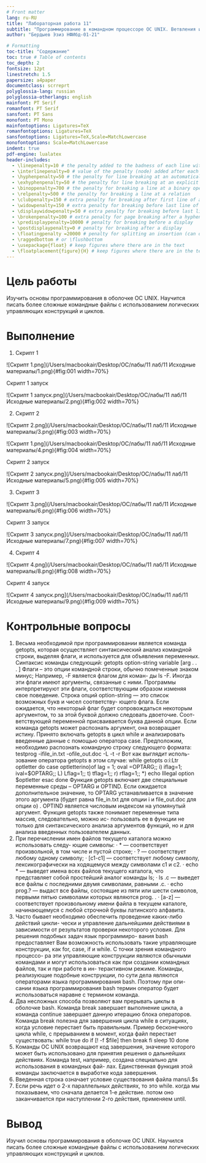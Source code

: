 ```yaml
---
# Front matter
lang: ru-RU
title: "Лабораторная работа 11"
subtitle: "Программирование в командном процессоре ОС UNIX. Ветвления и циклы"
author: "Бердыев Эзиз НФИбд-01-21"

# Formatting
toc-title: "Содержание"
toc: true # Table of contents
toc_depth: 2
fontsize: 12pt
linestretch: 1.5
papersize: a4paper
documentclass: scrreprt
polyglossia-lang: russian
polyglossia-otherlangs: english
mainfont: PT Serif
romanfont: PT Serif
sansfont: PT Sans
monofont: PT Mono
mainfontoptions: Ligatures=TeX
romanfontoptions: Ligatures=TeX
sansfontoptions: Ligatures=TeX,Scale=MatchLowercase
monofontoptions: Scale=MatchLowercase
indent: true
pdf-engine: lualatex
header-includes:
  - \linepenalty=10 # the penalty added to the badness of each line within a paragraph (no associated penalty node) Increasing the value makes tex try to have fewer lines in the paragraph.
  - \interlinepenalty=0 # value of the penalty (node) added after each line of a paragraph.
  - \hyphenpenalty=50 # the penalty for line breaking at an automatically inserted hyphen
  - \exhyphenpenalty=50 # the penalty for line breaking at an explicit hyphen
  - \binoppenalty=700 # the penalty for breaking a line at a binary operator
  - \relpenalty=500 # the penalty for breaking a line at a relation
  - \clubpenalty=150 # extra penalty for breaking after first line of a paragraph
  - \widowpenalty=150 # extra penalty for breaking before last line of a paragraph
  - \displaywidowpenalty=50 # extra penalty for breaking before last line before a display math
  - \brokenpenalty=100 # extra penalty for page breaking after a hyphenated line
  - \predisplaypenalty=10000 # penalty for breaking before a display
  - \postdisplaypenalty=0 # penalty for breaking after a display
  - \floatingpenalty =20000 # penalty for splitting an insertion (can only be split footnote in standard LaTeX)
  - \raggedbottom # or \flushbottom
  - \usepackage{float} # keep figures where there are in the text
  - \floatplacement{figure}{H} # keep figures where there are in the text
---
```


# Цель работы
Изучить основы программирования в оболочке ОС UNIX. Научится писать более сложные командные файлы с использованием логических управляющих конструкций и циклов.

# Выполнение

1. Скрипт 1

![Скрипт 1.png](/Users/macbookair/Desktop/ОС/лабы/11 лаб/11 Исходные материалы/1.png){#fig:001 width=70%}

Скрипт 1 запуск

![Скрипт 1 запуск.png](/Users/macbookair/Desktop/ОС/лабы/11 лаб/11 Исходные материалы/2.png){#fig:002 width=70%}

2. Скрипт 2

![Скрипт 2.png](/Users/macbookair/Desktop/ОС/лабы/11 лаб/11 Исходные материалы/3.png){#fig:003 width=70%}

![Скрипт 1.png](/Users/macbookair/Desktop/ОС/лабы/11 лаб/11 Исходные материалы/4.png){#fig:004 width=70%}

Скрипт 2 запуск

![Скрипт 2 запуск.png](/Users/macbookair/Desktop/ОС/лабы/11 лаб/11 Исходные материалы/5.png){#fig:005 width=70%}

3. Скрипт 3

![Скрипт 3.png](/Users/macbookair/Desktop/ОС/лабы/11 лаб/11 Исходные материалы/6.png){#fig:006 width=70%}

Скрипт 3 запуск

![Скрипт 3 запуск.png](/Users/macbookair/Desktop/ОС/лабы/11 лаб/11 Исходные материалы/7.png){#fig:007 width=70%}

4. Скрипт 4

![Скрипт 4.png](/Users/macbookair/Desktop/ОС/лабы/11 лаб/11 Исходные материалы/8.png){#fig:008 width=70%}

Скрипт 4 запуск

![Скрипт 4 запуск.png](/Users/macbookair/Desktop/ОС/лабы/11 лаб/11 Исходные материалы/9.png){#fig:009 width=70%}

# Контрольные вопросы

1. Весьма необходимой при программировании является команда getopts, которая осуществляет синтаксический анализ командной строки, выделяя флаги, и используется для объявления переменных. Синтаксис команды следующий: getopts option-string variable \[arg . . . \] Флаги – это опции командной строки, обычно помеченные знаком минус; Например, -F является флагом для коман- ды ls -F. Иногда эти флаги имеют аргументы, связанные с ними. Программы интерпретируют эти флаги, соответствующим образом изменяя свое поведение. Строка опций option-string — это список возможных букв и чисел соответству- ющего флага. Если ожидается, что некоторый флаг будет сопровождаться некоторым аргументом, то за этой буквой должно следовать двоеточие. Соот- ветствующей переменной присваивается буква данной опции. Если команда getopts может распознать аргумент, она возвращает истину. Принято включать getopts в цикл while и анализировать введенные данные с помощью оператора case. Предположим, необходимо распознать командную строку следующего формата: testprog -ifile\_in.txt -ofile\_out.doc -L -t -r Вот как выглядит исполь- зование оператора getopts в этом случае: while getopts o:i:Ltr optletter do case optletterino)of lag = 1; oval =OPTARG;; i) iflag=1; ival=$OPTARG;; L) Lflag=1;; t) tflag=1;; r) rflag=1;; *) echo Illegal option $optletter esac done Функция getopts включает две специальные переменные среды – OPTARG и OPTIND. Если ожидается дополнительное значение, то OPTARG устанавливается в значение этого аргумента (будет равна file\_in.txt для опции i и file\_out.doc для опции o) . OPTIND является числовым индексом на упомянутый аргумент. Функция getopts также понимает переменные типа массив, следовательно, можно ис- пользовать ее в функции не только для синтаксического анализа аргументов функций, но и для анализа введенных пользователем данных.
2. При перечислении имен файлов текущего каталога можно использовать следу- ющие символы: · \* — соответствует произвольной, в том числе и пустой строке; · ? — соответствует любому одному символу; · \[c1-c1\] — соответствует любому символу, лексикографически на ходящемуся между символами c1 и с2. · echo * — выведет имена всех файлов текущего каталога, что представляет собой простейший аналог команды ls; · ls .c — выведет все файлы с последними двумя символами, равными .c. · echo prog.? — выдаст все файлы, состоящие из пяти или шести символов, первыми пятью символами которых являются prog. . · \[a-z\] — соответствует произвольному имени файла в текущем каталоге, начинающемуся с любой строчной буквы латинского алфавита.
3. Часто бывает необходимо обеспечить проведение каких-либо действий цикли- чески и управление дальнейшими действиями в зависимости от результатов проверки некоторого условия. Для решения подобных задач язык программиро- вания bash предоставляет Вам возможность использовать такие управляющие конструкции, как for, case, if и while. С точки зрения командного процессо- ра эти управляющие конструкции являются обычными командами и могут использоваться как при создании командных файлов, так и при работе в ин- терактивном режиме. Команды, реализующие подобные конструкции, по сути дела являются операторами языка программирования bash. Поэтому при опи- сании языка программирования bash термин оператор будет использоваться наравне с термином команда.
4. Два несложных способа позволяют вам прерывать циклы в оболочке bash. Команда break завершает выполнение цикла, а команда continue завершает данную итерацию блока операторов. Команда break полезна для завершения цикла while в ситуациях, когда условие перестает быть правильным. Пример бесконечного цикла while, с прерыванием в момент, когда файл перестает существовать: while true do if \[! -f $file\] then break fi sleep 10 done  
5. Команды ОС UNIX возвращают код завершения, значение которого может быть использовано для принятия решения о дальнейших действиях. Команда test, например, создана специально для использования в командных фай- лах. Единственная функция этой команды заключается в выработке кода завершения.  
6. Введенная строка означает условие существования файла mans/i.$s  
7. Если речь идет о 2-х параллельных действиях, то это while. когда мы показываем, что сначала делается 1-е действие. потом оно заканчивается при наступлении 2-го действия, применяем until.

# Вывод
Изучил основы программирования в оболочке ОС UNIX. Научился писать более сложные командные файлы с использованием логических управляющих конструкций и циклов.
